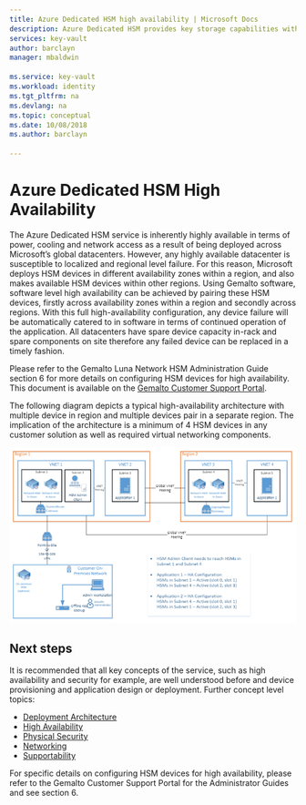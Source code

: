 ```yaml
---
title: Azure Dedicated HSM high availability | Microsoft Docs
description: Azure Dedicated HSM provides key storage capabilities within Azure that meets FIPS 140-2 Level 3 certification
services: key-vault
author: barclayn
manager: mbaldwin

ms.service: key-vault
ms.workload: identity
ms.tgt_pltfrm: na
ms.devlang: na
ms.topic: conceptual
ms.date: 10/08/2018
ms.author: barclayn

---
```

# Azure Dedicated HSM High Availability

The Azure Dedicated HSM service is inherently highly available in terms of power, cooling and network access as a result of being deployed across Microsoft’s global datacenters. However, any highly available datacenter is susceptible to localized and regional level failure. For this reason, Microsoft deploys HSM devices in different availability zones within a region, and also makes available HSM devices within other regions. Using Gemalto software, software level high availability can be achieved by pairing these HSM devices, firstly across availability zones within a region and secondly across regions. With this full high-availability configuration, any device failure will be automatically catered to in software in terms of continued operation of the application. All datacenters have spare device capacity in-rack and spare components on site therefore any failed device can be replaced in a timely fashion.

Please refer to the Gemalto Luna Network HSM Administration Guide section 6 for more details on configuring HSM devices for high availability. This document is available on the [Gemalto Customer Support Portal](https://supportportal.gemalto.com/csm/).

The following diagram depicts a typical high-availability architecture with multiple device in region and multiple devices pair in a separate region. The implication of the architecture is a minimum of 4 HSM devices in any customer solution as well as required virtual networking components.

![High availability diagram](media/high-availability/high-availability.png)

## Next steps

It is recommended that all key concepts of the service, such as high availability and security for example, are well understood before and device provisioning and application design or deployment.
Further concept level topics:

* [Deployment Architecture](deployment-architecture.md)
* [High Availability](high-availability.md)
* [Physical Security](physical-security.md)
* [Networking](networking.md)
* [Supportability](supportability.md)

For specific details on configuring HSM devices for high availability, please refer to the Gemalto Customer Support Portal for the Administrator Guides and see section 6.
